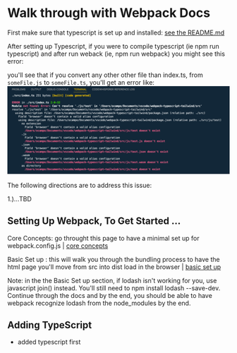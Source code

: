 # Walk through with Webpack Docs

First make sure that typescript is set up and installed: [see the README.md](https://github.com/wasabi805/typeScript-playground)

After setting up Typescript,
if you were to compile typescript (ie npm run typescript) and after run weback (ie, npm run webpack)
you might see this error:

you'll see that if you convert any other other file than index.ts, from `someFile.js` to `someFile.ts`,
you'll get an error like:
![set up](./src/images/webpack-error-1.png?raw=true "Optional Title")

The following directions are to address this issue:

1.)...TBD

## Setting Up Webpack, To Get Started ...

Core Concepts: go throught this page to have a minimal set up for webpack.config.js | [core concepts](https://webpack.js.org/concepts/#entry)

Basic Set up : this will walk you through the bundling process to have the html page you'll move from src into dist load in the browser |
[basic set up](https://webpack.js.org/guides/typescript/)

Note: in the the Basic Set up section, if lodash isn't working for you, use javascript join() instead.
You'll still need to npm install lodash --save-dev.
Continue through the docs and by the end, you should be able to have webpack recognize lodash from the node_modules by the end.

## Adding TypeScript

- added typescript first
